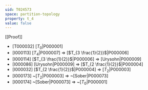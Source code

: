 ```yaml
---
uid: T024573
space: partition-topology
property: t_4
value: false
---
```

[[Proof]]

* [T000032] [$T_0$|P000001]
* [I000113] [$T_4$|P000007] => [$T_{3 \frac{1}{2}}$|P000006]
* [I000114] [$T_{3 \frac{1}{2}}$|P000006] => [Urysohn|P000009]
* [I000086] [Urysohn|P000009] => [$T_{2 \frac{1}{2}}$|P000004]
* [I000032] [$T_{2 \frac{1}{2}}$|P000004] => [$T_2$|P000003]
* [I000173] ~[$T_2$|P000003] => ~[Sober|P000073]
* [I000174] ~[Sober|P000073] => ~[$T_0$|P000001]

